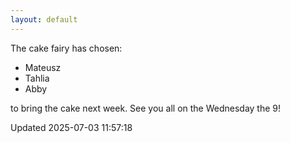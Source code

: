 ```yaml
---
layout: default
---
```


The cake fairy has chosen:
  -  Mateusz
  -  Tahlia
  -  Abby

to bring the cake next week. See you all on the Wednesday the 9!


Updated 2025-07-03 11:57:18
